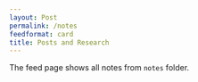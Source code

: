 ```yaml
---
layout: Post
permalink: /notes
feedformat: card
title: Posts and Research
---
```


The feed page shows all notes from `notes` folder.